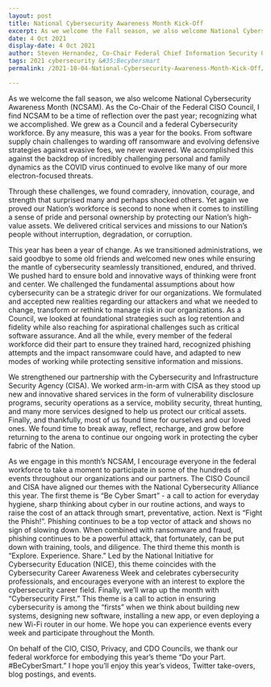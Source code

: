 ```yaml
---
layout: post
title: National Cybersecurity Awareness Month Kick-Off
excerpt: As we welcome the Fall season, we also welcome National Cybersecurity Awareness Month (NCSAM.)  As the Co-Chair of the Federal CISO council I find NCSAM to be a time of reflection over the past year and what we have accomplished and how we have grown as a Council and a federal Cybersecurity workforce. By any measure this was a year for the books.
date: 4 Oct 2021
display-date: 4 Oct 2021
author: Steven Hernandez, Co-Chair Federal Chief Information Security Officer Council, Chief Information Security Officer, U.S. Department of Education
tags: 2021 cybersecurity &#35;Becybersmart
permalink: /2021-10-04-National-Cybersecurity-Awareness-Month-Kick-Off/

---
```


As we welcome the fall season, we also welcome National Cybersecurity Awareness Month (NCSAM).  As the Co-Chair of the Federal CISO Council, I find NCSAM to be a time of reflection over the past year; recognizing what we accomplished. We grew as a Council and a federal Cybersecurity workforce. By any measure, this was a year for the books. From software supply chain challenges to warding off ransomware and evolving defensive strategies against evasive foes, we never wavered. We accomplished this against the backdrop of incredibly challenging personal and family dynamics as the COVID virus continued to evolve like many of our more electron-focused threats.

Through these challenges, we found comradery, innovation, courage, and strength that surprised many and perhaps shocked others. Yet again we proved our Nation’s workforce is second to none when it comes to instilling a sense of pride and personal ownership by protecting our Nation’s high-value assets. We delivered critical services and missions to our Nation’s people without interruption, degradation, or corruption.

This year has been a year of change. As we transitioned administrations, we said goodbye to some old friends and welcomed new ones while ensuring the mantle of cybersecurity seamlessly transitioned, endured, and thrived. We pushed hard to ensure bold and innovative ways of thinking were front and center.  We challenged the fundamental assumptions about how cybersecurity can be a strategic driver for our organizations. We formulated and accepted new realities regarding our attackers and what we needed to change, transform or rethink to manage risk in our organizations. As a Council, we looked at foundational strategies such as log retention and fidelity while also reaching for aspirational challenges such as critical software assurance. And all the while, every member of the federal workforce did their part to ensure they trained hard, recognized phishing attempts and the impact ransomware could have, and adapted to new modes of working while protecting sensitive information and missions.

We strengthened our partnership with the Cybersecurity and Infrastructure Security Agency (CISA). We worked arm-in-arm with CISA as they stood up new and innovative shared services in the form of vulnerability disclosure programs, security operations as a service, mobility security, threat hunting, and many more services designed to help us protect our critical assets. Finally, and thankfully, most of us found time for ourselves and our loved ones. We found time to break away, reflect, recharge, and grow before returning to the arena to continue our ongoing work in protecting the cyber fabric of the Nation.

As we engage in this month’s NCSAM, I encourage everyone in the federal workforce to take a moment to participate in some of the hundreds of events throughout our organizations and our partners. The CISO Council and CISA have aligned our themes with the National Cybersecurity Alliance this year. The first theme is “Be Cyber Smart” - a call to action for everyday hygiene, sharp thinking about cyber in our routine actions, and ways to raise the cost of an attack through smart, preventative, action. Next is “Fight the Phish!”. Phishing continues to be a top vector of attack and shows no sign of slowing down. When combined with ransomware and fraud, phishing continues to be a powerful attack, that fortunately, can be put down with training, tools, and diligence. The third theme this month is “Explore. Experience. Share.” Led by the National Initiative for Cybersecurity Education (NICE), this theme coincides with the Cybersecurity Career Awareness Week and celebrates cybersecurity professionals, and encourages everyone with an interest to explore the cybersecurity career field. Finally, we’ll wrap up the month with “Cybersecurity First.” This theme is a call to action in ensuring cybersecurity is among the “firsts” when we think about building new systems, designing new software, installing a new app, or even deploying a new Wi-Fi router in our home. We hope you can experience events every week and participate throughout the Month.

On behalf of the CIO, CISO, Privacy, and CDO Councils, we thank our federal workforce for embodying this year’s theme “Do your Part. #BeCyberSmart.” I hope you’ll enjoy this year’s videos, Twitter take-overs, blog postings, and events.